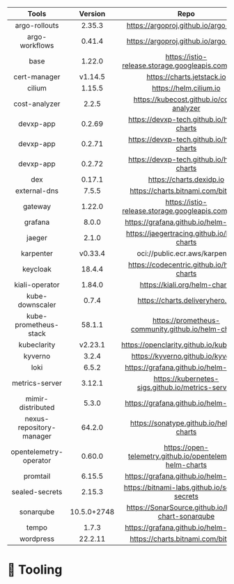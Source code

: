 




















































|      Tools       | Version | Repo | Status |
| :--------------: | :-----: | :---: | :------: |
| argo-rollouts | 2.35.3 | https://argoproj.github.io/argo-helm |   ✅     |
| argo-workflows | 0.41.4 | https://argoproj.github.io/argo-helm |   ✅     |
| base | 1.22.0 | https://istio-release.storage.googleapis.com/charts |   ✅     |
| cert-manager | v1.14.5 | https://charts.jetstack.io |   ✅     |
| cilium | 1.15.5 | https://helm.cilium.io |   ✅     |
| cost-analyzer | 2.2.5 | https://kubecost.github.io/cost-analyzer |   ✅     |
| devxp-app | 0.2.69 | https://devxp-tech.github.io/helm-charts |   ✅     |
| devxp-app | 0.2.71 | https://devxp-tech.github.io/helm-charts |   ✅     |
| devxp-app | 0.2.72 | https://devxp-tech.github.io/helm-charts |   ✅     |
| dex | 0.17.1 | https://charts.dexidp.io |   ✅     |
| external-dns | 7.5.5 | https://charts.bitnami.com/bitnami |   ✅     |
| gateway | 1.22.0 | https://istio-release.storage.googleapis.com/charts |   ✅     |
| grafana | 8.0.0 | https://grafana.github.io/helm-charts |   ✅     |
| jaeger | 2.1.0 | https://jaegertracing.github.io/helm-charts |   ✅     |
| karpenter | v0.33.4 | oci://public.ecr.aws/karpenter |   ✅     |
| keycloak | 18.4.4 | https://codecentric.github.io/helm-charts |   ✅     |
| kiali-operator | 1.84.0 | https://kiali.org/helm-charts |   ✅     |
| kube-downscaler | 0.7.4 | https://charts.deliveryhero.io/ |   ✅     |
| kube-prometheus-stack | 58.1.1 | https://prometheus-community.github.io/helm-charts |   ✅     |
| kubeclarity | v2.23.1 | https://openclarity.github.io/kubeclarity |   ✅     |
| kyverno | 3.2.4 | https://kyverno.github.io/kyverno |   ✅     |
| loki | 6.5.2 | https://grafana.github.io/helm-charts |   ✅     |
| metrics-server | 3.12.1 | https://kubernetes-sigs.github.io/metrics-server/ |   ✅     |
| mimir-distributed | 5.3.0 | https://grafana.github.io/helm-charts |   ✅     |
| nexus-repository-manager | 64.2.0 | https://sonatype.github.io/helm3-charts |   ✅     |
| opentelemetry-operator | 0.60.0 | https://open-telemetry.github.io/opentelemetry-helm-charts |   ✅     |
| promtail | 6.15.5 | https://grafana.github.io/helm-charts |   ✅     |
| sealed-secrets | 2.15.3 | https://bitnami-labs.github.io/sealed-secrets |   ✅     |
| sonarqube | 10.5.0+2748 | https://SonarSource.github.io/helm-chart-sonarqube |   ✅     |
| tempo | 1.7.3 | https://grafana.github.io/helm-charts |   ✅     |
| wordpress | 22.2.11 | https://charts.bitnami.com/bitnami |   ✅     |
# 🔩 Tooling 
